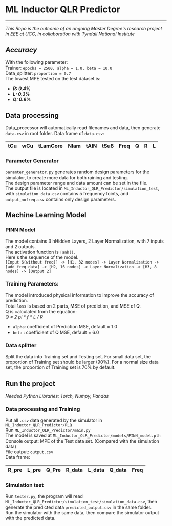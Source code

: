 # ML Inductor QLR Predictor
***
*This Repo is the outcome of an ongoing Master Degree's research project in EEE at UCC, in collaboration with Tyndall National Institute*

## *Accuracy*
With the following parameter:  
Trainer: `epochs = 2500, alpha = 1.0, beta = 10.0`  
Data_splitter: `proportion = 0.7`  
The lowest MPE tested on the test dataset is:  
* ***R: 0.4%***  
* ***L: 0.3%***  
* ***Q: 0.9%***

## Data processing
Data_processor will automatically read filenames and data, then generate `data.csv` in root folder. 
Data frame of `data.csv`:  

|tCu|wCu|tLamCore|Nlam|tAlN|tSu8|Freq|Q|R|L|
|---|---|---|---|---|---|---|---|---|---|

### Parameter Generator
`paramter_generator.py` generates random design parameters for the simulator, to create more data for both raining and testing.  
The design parameter range and data amount can be set in the file.  
The output file is located in `ML_Inductor_QLR_Predictor/simulation_test`, with `simulation_data.csv` contains 5 frequency foints, and `output_nofreq.csv` contains only design parameters.

## Machine Learning Model

### PINN Model
The model contains 3 hHidden Layers, 2 Layer Normalization, with 7 inputs and 2 outputs.  
The activation function is `Tanh()`.  
Here's the sequence of the model.  
`[Input 6(without freq)] -> [H1, 32 nodes] -> Layer Normalization -> [add freq data] -> [H2, 16 nodes] -> Layer Normalization -> [H3, 8 nodes] -> [Output 2]`

### Training Parameters:
The model introduced physical information to improve the accuracy of prediction.  
Total `loss` is based on 2 parts, MSE of prediction, and MSE of Q.  
Q is calculated from the equation:  
*Q = 2 pi * f * L / R*
* `alpha`: coefficient of Prediction MSE, default = 1.0
* `beta` : coefficient of Q MSE, default = 6.0

### Data splitter
Split the data into Training set and Testing set. For small data set, the proportion of Training set should be larger (90%). For a normal size data set, the proportion of Training set is 70% by default. 

## Run the project
*Needed Python Libraries:  Torch, Numpy, Pandas*

### Data processing and Training

Put all `.csv` data generated by the simulator in `ML_Inductor_QLR_Predictor/RLQ`  
Run `ML_Inductor_QLR_Predictor/main.py`  
The model is saved at `ML_Inductor_QLR_Predictor/models/PINN_model.pth`  
Console output: MPE of the Test data set. (Compared with the simulation data)  
File output: `output.csv`  
Data frame:  

| R_pre | L_pre | Q_Pre| R_data | L_data | Q_data | Freq |
|---|---|---|---|---|---|---|

### Simulation test

Run `tester.py`, the program will read `ML_Inductor_QLR_Predictor/simulation_test/simulation_data.csv`, then generate the predicted data `predicted_output.csv` in the same folder.  
Run the simulator with the same data, then compare the simulator output with the predicted data.
